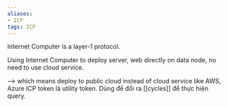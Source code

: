 ```yaml
---
aliases:
- ICP
tags: ICP
---
```


Internet Computer is a layer-1 protocol.

Using Internet Computer to deploy server, web directly on data node, no need to use cloud service.

--> which means deploy to public cloud instead of cloud service like AWS, Azure
ICP token là utility token. Dùng để đổi ra [[cycles]] để thực hiện query.